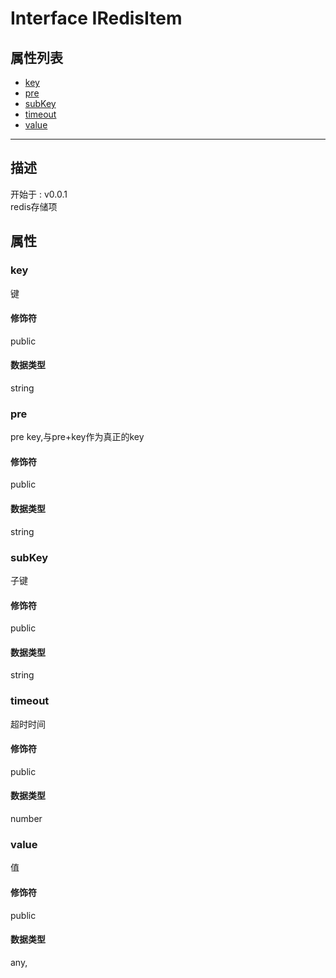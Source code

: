 # Interface IRedisItem
## 属性列表
+ [key](#PROP_key)
+ [pre](#PROP_pre)
+ [subKey](#PROP_subKey)
+ [timeout](#PROP_timeout)
+ [value](#PROP_value)
  
---
## 描述
<font class="since">开始于 : v0.0.1</font>  
redis存储项  
## 属性
### <a id="PROP_key">key</a>
键  
#### 修饰符
<font class="modifier">public</font>  
#### 数据类型
<font class='datatype'>string</font>  
### <a id="PROP_pre">pre</a>
pre key,与pre+key作为真正的key  
#### 修饰符
<font class="modifier">public</font>  
#### 数据类型
<font class='datatype'>string</font>  
### <a id="PROP_subKey">subKey</a>
子键  
#### 修饰符
<font class="modifier">public</font>  
#### 数据类型
<font class='datatype'>string</font>  
### <a id="PROP_timeout">timeout</a>
超时时间  
#### 修饰符
<font class="modifier">public</font>  
#### 数据类型
<font class='datatype'>number</font>  
### <a id="PROP_value">value</a>
值  
#### 修饰符
<font class="modifier">public</font>  
#### 数据类型
<font class='datatype'>any,</font>  
